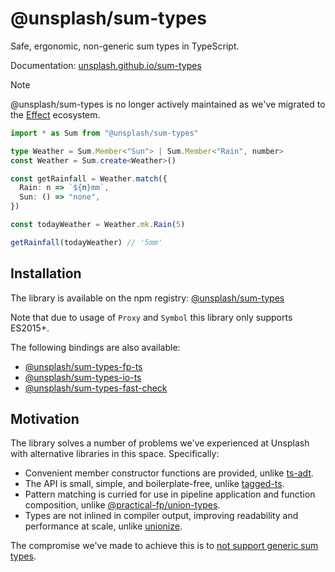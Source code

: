 # @unsplash/sum-types

Safe, ergonomic, non-generic sum types in TypeScript.

Documentation: [unsplash.github.io/sum-types](https://unsplash.github.io/sum-types/)

> [!NOTE]
> @unsplash/sum-types is no longer actively maintained as we've migrated to the [Effect](https://effect.website) ecosystem.

```ts
import * as Sum from "@unsplash/sum-types"

type Weather = Sum.Member<"Sun"> | Sum.Member<"Rain", number>
const Weather = Sum.create<Weather>()

const getRainfall = Weather.match({
  Rain: n => `${n}mm`,
  Sun: () => "none",
})

const todayWeather = Weather.mk.Rain(5)

getRainfall(todayWeather) // '5mm'
```

## Installation

The library is available on the npm registry: [@unsplash/sum-types](https://www.npmjs.com/package/@unsplash/sum-types)

Note that due to usage of `Proxy` and `Symbol` this library only supports ES2015+.

The following bindings are also available:

- [@unsplash/sum-types-fp-ts](https://github.com/unsplash/sum-types-fp-ts)
- [@unsplash/sum-types-io-ts](https://github.com/unsplash/sum-types-io-ts)
- [@unsplash/sum-types-fast-check](https://github.com/unsplash/sum-types-fast-check)

## Motivation

The library solves a number of problems we've experienced at Unsplash with alternative libraries in this space. Specifically:

- Convenient member constructor functions are provided, unlike [ts-adt](https://github.com/pfgray/ts-adt).
- The API is small, simple, and boilerplate-free, unlike [tagged-ts](https://github.com/joshburgess/tagged-ts).
- Pattern matching is curried for use in pipeline application and function composition, unlike [@practical-fp/union-types](https://github.com/practical-fp/union-types).
- Types are not inlined in compiler output, improving readability and performance at scale, unlike [unionize](https://github.com/pelotom/unionize).

The compromise we've made to achieve this is to [not support generic sum types](https://unsplash.github.io/sum-types/generics.html).
